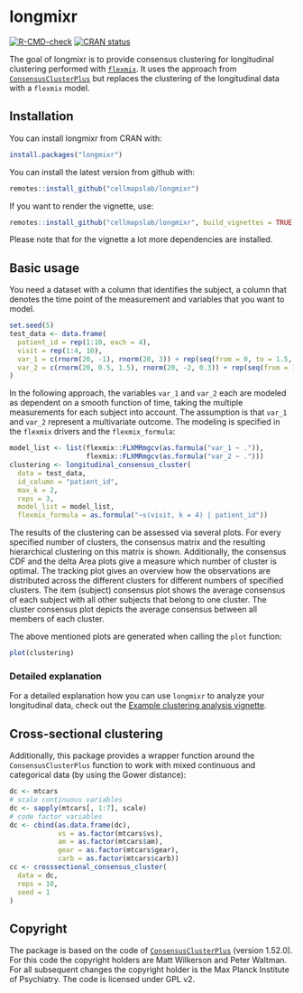 
# longmixr

<!-- badges: start -->
[![R-CMD-check](https://github.com/cellmapslab/longmixr/workflows/R-CMD-check/badge.svg)](https://github.com/cellmapslab/longmixr/actions)
[![CRAN status](https://www.r-pkg.org/badges/version/longmixr)](https://CRAN.R-project.org/package=longmixr)
<!-- badges: end -->

The goal of longmixr is to provide consensus clustering for longitudinal clustering
performed with [`flexmix`](https://cran.r-project.org/package=flexmix). It uses the approach from [`ConsensusClusterPlus`](https://bioconductor.org/packages/release/bioc/html/ConsensusClusterPlus.html) but
replaces the clustering of the longitudinal data with a `flexmix` model.

## Installation
You can install longmixr from CRAN with:

``` r
install.packages("longmixr")
```

You can install the latest version from github with:

``` r
remotes::install_github("cellmapslab/longmixr")
```

If you want to render the vignette, use:

``` r
remotes::install_github("cellmapslab/longmixr", build_vignettes = TRUE, dependencies = TRUE)
```

Please note that for the vignette a lot more dependencies are installed.

## Basic usage
You need a dataset with a column that identifies the subject, a column that
denotes the time point of the measurement and variables that you want to model.

``` r
set.seed(5)
test_data <- data.frame(
  patient_id = rep(1:10, each = 4),
  visit = rep(1:4, 10),
  var_1 = c(rnorm(20, -1), rnorm(20, 3)) + rep(seq(from = 0, to = 1.5, length.out = 4), 10),
  var_2 = c(rnorm(20, 0.5, 1.5), rnorm(20, -2, 0.3)) + rep(seq(from = 1.5, to = 0, length.out = 4), 10)
)
```

In the following approach, the variables `var_1` and `var_2` each are modeled as
dependent on a smooth function of time, taking the multiple measurements for each
subject into account. The assumption is that `var_1` and `var_2` represent a
multivariate outcome. The modeling is specified in the `flexmix` drivers
and the `flexmix_formula`:

``` r
model_list <- list(flexmix::FLXMRmgcv(as.formula("var_1 ~ .")),
                   flexmix::FLXMRmgcv(as.formula("var_2 ~ .")))
clustering <- longitudinal_consensus_cluster(
  data = test_data,
  id_column = "patient_id",
  max_k = 2,
  reps = 3,
  model_list = model_list,
  flexmix_formula = as.formula("~s(visit, k = 4) | patient_id"))
```

The results of the clustering can be assessed via several plots. For every
specified number of clusters, the consensus matrix and the resulting hierarchical
clustering on this matrix is shown. Additionally, the consensus CDF and the delta
Area plots give a measure which number of cluster is optimal. The tracking plot
gives an overview how the observations are distributed across the different clusters
for different numbers of specified clusters. The item (subject) consensus
plot shows the average consensus of each subject with all other subjects that
belong to one cluster. The cluster consensus plot depicts the average consensus
between all members of each cluster.

The above mentioned plots are generated when calling the `plot` function:

``` r
plot(clustering)
```

### Detailed explanation
For a detailed explanation how you can use `longmixr` to analyze your
longitudinal data, check out the
[Example clustering analysis vignette](https://cellmapslab.github.io/longmixr/articles/analysis_workflow.html).

## Cross-sectional clustering
Additionally, this package provides a wrapper function around the
`ConsensusClusterPlus` function to work with mixed continuous and categorical
data (by using the Gower distance):

``` r
dc <- mtcars
# scale continuous variables
dc <- sapply(mtcars[, 1:7], scale)
# code factor variables
dc <- cbind(as.data.frame(dc),
            vs = as.factor(mtcars$vs),
            am = as.factor(mtcars$am),
            gear = as.factor(mtcars$gear),
            carb = as.factor(mtcars$carb))
cc <- crosssectional_consensus_cluster(
  data = dc,
  reps = 10,
  seed = 1
)
```

## Copyright
The package is based on the code of [`ConsensusClusterPlus`](https://bioconductor.org/packages/release/bioc/html/ConsensusClusterPlus.html)
(version 1.52.0). For this code the copyright holders are Matt Wilkerson and
Peter Waltman. For all subsequent changes the copyright holder is the Max Planck
Institute of Psychiatry. The code is licensed under GPL v2.

